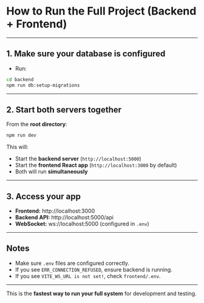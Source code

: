 # How to Run the Full Project (Backend + Frontend)

---

## **1. Make sure your database is configured**

- Run:

```bash
cd backend
npm run db:setup-migrations
```

---

## **2. Start both servers together**

From the **root directory**:

```bash
npm run dev
```

This will:

- Start the **backend server** (`http://localhost:5000`)
- Start the **frontend React app** (`http://localhost:3000` by default)
- Both will run **simultaneously**

---

## **3. Access your app**

- **Frontend:** http://localhost:3000
- **Backend API:** http://localhost:5000/api
- **WebSocket:** ws://localhost:5000 (configured in `.env`)

---

## **Notes**

- Make sure `.env` files are configured correctly.
- If you see `ERR_CONNECTION_REFUSED`, ensure backend is running.
- If you see `VITE_WS_URL is not set!`, check `frontend/.env`.

---

This is the **fastest way to run your full system** for development and testing.
